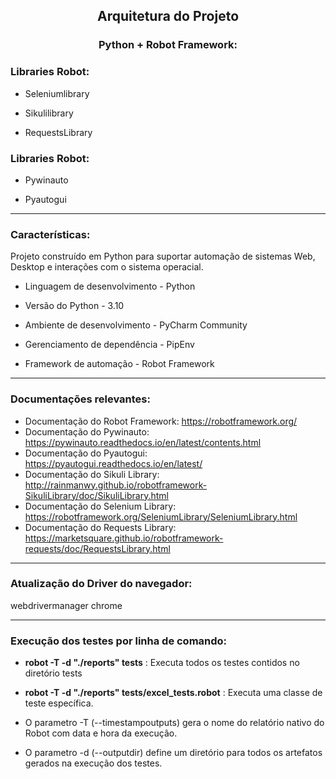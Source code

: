 ## <center>Arquitetura do Projeto</center>
<h3><center>Python + Robot Framework: </center></h3>
<h3> Libraries Robot: </h3>

* Seleniumlibrary

* Sikulilibrary

* RequestsLibrary

<h3> Libraries Robot: </h3>

* Pywinauto

* Pyautogui

---------------------------------------------------
<h3> Características: </h3>

Projeto construído em Python para suportar automação 
de sistemas Web, Desktop e interações com o sistema operacial.

- Linguagem de desenvolvimento - Python

- Versão do Python - 3.10

- Ambiente de desenvolvimento - PyCharm Community

- Gerenciamento de dependência - PipEnv

- Framework de automação - Robot Framework

---------------------------------------------------
<h3> Documentações relevantes: </h3>

* Documentação do Robot Framework: https://robotframework.org/ 
* Documentação do Pywinauto: https://pywinauto.readthedocs.io/en/latest/contents.html
* Documentação do Pyautogui: https://pyautogui.readthedocs.io/en/latest/
* Documentação do Sikuli Library: http://rainmanwy.github.io/robotframework-SikuliLibrary/doc/SikuliLibrary.html
* Documentação do Selenium Library: https://robotframework.org/SeleniumLibrary/SeleniumLibrary.html
* Documentação do Requests Library: https://marketsquare.github.io/robotframework-requests/doc/RequestsLibrary.html

---------------------------------------------------
<h3> Atualização do Driver do navegador: </h3>
webdrivermanager chrome 

---------------------------------------------------
<h3> Execução dos testes por linha de comando: </h3>

* **robot -T -d "./reports" tests** : Executa todos os testes contidos no diretório tests

* **robot -T -d "./reports" tests/excel_tests.robot** : Executa uma classe de teste específica.


* O parametro -T (--timestampoutputs) gera o nome do relatório nativo do Robot com data e hora da execução.
* O parametro -d (--outputdir) define um diretório para todos os artefatos gerados na execução dos testes.